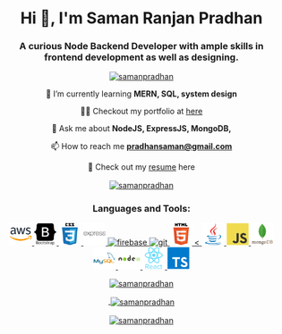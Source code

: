 <!-- <div style="disply:flex;flex-direction:column;justify-content:center"> -->
<div align="center" dir="auto">
<h1 align="center">Hi 👋, I'm Saman Ranjan Pradhan</h1>
<h3 align="center">A curious Node Backend Developer with ample skills in frontend development as well as designing.</h3>

<!-- <p> <img src="https://komarev.com/ghpvc/?username=samanpradhan&label=Profile%20views&color=0e75b6&style=flat" alt="samanpradhan" /> </p> -->

<p > <a href="https://github.com/ryo-ma/github-profile-trophy"><img src="https://github-profile-trophy.vercel.app/?username=samanpradhan" alt="samanpradhan" /></a> </p>

 🌱 I’m currently learning **MERN, SQL, system design**

 👨‍💻 Checkout my portfolio at <a href="https://SamanPradhan.github.io/" rel="nofollow">here</a>

 💬 Ask me about **NodeJS, ExpressJS, MongoDB,**

 📫 How to reach me **pradhansaman@gmail.com**

 📜 Check out my <a href="https://drive.google.com/file/d/1lubZiPX_Q1skORjKuNyY-rLHMvR68uAa/view?usp=sharing"> resume</a> here

<!-- <h3>Connect with me:</h3> -->
<p >
<a href="https://linkedin.com/in/samanpradhan" target="blank"><img align="center" src="https://raw.githubusercontent.com/rahuldkjain/github-profile-readme-generator/master/src/images/icons/Social/linked-in-alt.svg" alt="samanpradhan" height="30" width="40" /></a>
</p>

<h3 >Languages and Tools:</h3>
<p > <a href="https://aws.amazon.com" target="_blank" rel="noreferrer"> <img src="https://raw.githubusercontent.com/devicons/devicon/master/icons/amazonwebservices/amazonwebservices-original-wordmark.svg" alt="aws" width="40" height="40"/> </a> <a href="https://getbootstrap.com" target="_blank" rel="noreferrer"> <img src="https://raw.githubusercontent.com/devicons/devicon/master/icons/bootstrap/bootstrap-plain-wordmark.svg" alt="bootstrap" width="40" height="40"/> </a>   <a href="https://www.w3schools.com/css/" target="_blank" rel="noreferrer"> <img src="https://raw.githubusercontent.com/devicons/devicon/master/icons/css3/css3-original-wordmark.svg" alt="css3" width="40" height="40"/> </a> <a href="https://expressjs.com" target="_blank" rel="noreferrer"> <img src="https://raw.githubusercontent.com/devicons/devicon/master/icons/express/express-original-wordmark.svg" alt="express" width="40" height="40"/> </a> <a href="https://firebase.google.com/" target="_blank" rel="noreferrer"> <img src="https://www.vectorlogo.zone/logos/firebase/firebase-icon.svg" alt="firebase" width="40" height="40"/> </a> <a href="https://git-scm.com/" target="_blank" rel="noreferrer"> <img src="https://www.vectorlogo.zone/logos/git-scm/git-scm-icon.svg" alt="git" width="40" height="40"/> </a> <a href="https://www.w3.org/html/" target="_blank" rel="noreferrer"> <img src="https://raw.githubusercontent.com/devicons/devicon/master/icons/html5/html5-original-wordmark.svg" alt="html5" width="40" height="40"/> <<a href="https://www.java.com" target="_blank" rel="noreferrer"> <img src="https://raw.githubusercontent.com/devicons/devicon/master/icons/java/java-original.svg" alt="java" width="40" height="40"/> </a> <a href="https://developer.mozilla.org/en-US/docs/Web/JavaScript" target="_blank" rel="noreferrer"> <img src="https://raw.githubusercontent.com/devicons/devicon/master/icons/javascript/javascript-original.svg" alt="javascript" width="40" height="40"/> </a> <a href="https://www.mongodb.com/" target="_blank" rel="noreferrer"> <img src="https://raw.githubusercontent.com/devicons/devicon/master/icons/mongodb/mongodb-original-wordmark.svg" alt="mongodb" width="40" height="40"/> </a> <a href="https://www.mysql.com/" target="_blank" rel="noreferrer"> <img src="https://raw.githubusercontent.com/devicons/devicon/master/icons/mysql/mysql-original-wordmark.svg" alt="mysql" width="40" height="40"/> </a> <a href="https://nodejs.org" target="_blank" rel="noreferrer"> <img src="https://raw.githubusercontent.com/devicons/devicon/master/icons/nodejs/nodejs-original-wordmark.svg" alt="nodejs" width="40" height="40"/>  <a href="https://reactjs.org/" target="_blank" rel="noreferrer"> <img src="https://raw.githubusercontent.com/devicons/devicon/master/icons/react/react-original-wordmark.svg" alt="react" width="40" height="40"/> </a> <a href="https://www.typescriptlang.org/" target="_blank" rel="noreferrer"> <img src="https://raw.githubusercontent.com/devicons/devicon/master/icons/typescript/typescript-original.svg" alt="typescript" width="40" height="40"/> </ </p>

<p> <img src="https://github-readme-stats.vercel.app/api/top-langs?username=samanpradhan&show_icons=true&locale=en&layout=compact" alt="samanpradhan" /></p>

<p style="text-align:center">&nbsp;<img  align="center" src="https://github-readme-stats.vercel.app/api?username=samanpradhan&show_icons=true&locale=en" alt="samanpradhan" /></p>

<p><img align="center" src="https://github-readme-streak-stats.herokuapp.com/?user=samanpradhan&" alt="samanpradhan" /></p>

  
  </div>

